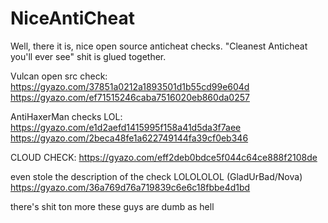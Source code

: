 # NiceAntiCheat
Well, there it is, nice open source anticheat checks.
"Cleanest Anticheat you'll ever see" shit is glued together.

Vulcan open src check:
https://gyazo.com/37851a0212a1893501d1b55cd99e604d
https://gyazo.com/ef71515246caba7516020eb860da0257

AntiHaxerMan checks LOL:
https://gyazo.com/e1d2aefd1415995f158a41d5da3f7aee
https://gyazo.com/2beca48fe1a622749144fa39cf0eb346

CLOUD CHECK:
https://gyazo.com/eff2deb0bdce5f044c64ce888f2108de

even stole the description of the check LOLOLOLOL (GladUrBad/Nova)
https://gyazo.com/36a769d76a719839c6e6c18fbbe4d1bd


there's shit ton more these guys are dumb as hell
